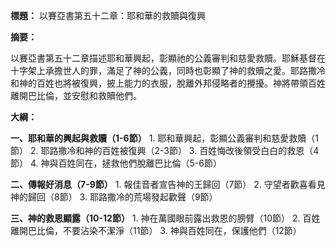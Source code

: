 **標題：** 以賽亞書第五十二章：耶和華的救贖與復興

**摘要：**

以賽亞書第五十二章描述耶和華興起，彰顯祂的公義審判和慈愛救贖。耶穌基督在十字架上承擔世人的罪，滿足了神的公義，同時也彰顯了神的救贖之愛。耶路撒冷和神的百姓也將被復興，披上能力的衣服，脫離外邦侵略者的攪擾。神將帶領百姓離開巴比倫，並安慰和救贖他們。

**大綱：**

**一、耶和華的興起與救贖（1-6節）**
    1. 耶和華興起，彰顯公義審判和慈愛救贖（1節）
    2. 耶路撒冷和神的百姓被復興（2-3節）
    3. 百姓悔改後領受白白的救恩（4節）
    4. 神與百姓同在，拯救他們脫離巴比倫（5-6節）

**二、傳報好消息（7-9節）**
    1. 報佳音者宣告神的王歸回（7節）
    2. 守望者歡喜看見神的歸回（8節）
    3. 耶路撒冷的荒場發起歡聲（9節）

**三、神的救恩顯露（10-12節）**
    1. 神在萬國眼前露出救恩的膀臂（10節）
    2. 百姓離開巴比倫，不要沾染不潔淨（11節）
    3. 神與百姓同在，保護他們（12節）